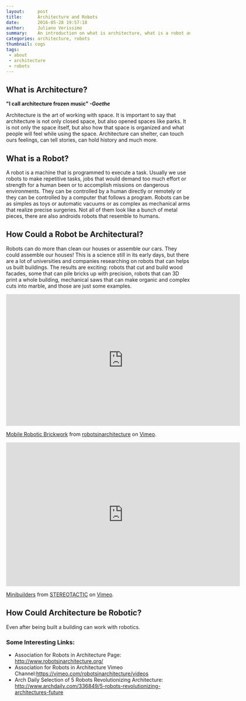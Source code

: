 ```yaml
---
layout:     post
title:      Architecture and Robots
date:       2016-05-28 19:57:18
author:	    Juliano Verissimo
summary:    An introduction on what is architecture, what is a robot and how they can combine.
categories: architecture, robots
thumbnail: cogs
tags:
 - about
 - architecture
 - robots
---
```


## What is Architecture?

**"I call architecture frozen music" _-Goethe_**

Architecture is the art of working with space. It is important to say that architecture
is not only closed space, but also opened spaces like parks. It is not only the space itself, but 
also how that space is organized and what people will feel while using the space.
Architecture can shelter, can touch ours feelings, can tell stories, can hold history and much more.


## What is a Robot?

A robot is a machine that is programmed to execute a task. Usually we use robots to make repetitive tasks, jobs
that would demand too much effort or strength for a human been or to accomplish missions on dangerous environments.
They can be controlled by a human directly or remotely or they can be controlled by a computer that follows a program.
Robots can be as simples as toys or automatic vacuums or as complex as mechanical arms that realize precise surgeries.
Not all of them look like a bunch of metal pieces, there are also androids robots that resemble to humans.


## How Could a Robot be Architectural?

Robots can do more than clean our houses or assemble our cars. They could assemble our houses!
This is a science still in its early days, but there are a lot of universities and companies researching on
robots that can helps us built buildings. The results are exciting: robots that cut and build wood facades,
some that can pile bricks up with precision, robots that can 3D print a whole building, mechanical saws that
can make organic and complex cuts into marble, and those are just some examples.

<iframe src="https://player.vimeo.com/video/158804679" width="640" height="360" frameborder="0" webkitallowfullscreen mozallowfullscreen allowfullscreen></iframe>
<p><a href="https://vimeo.com/158804679">Mobile Robotic Brickwork</a> from <a href="https://vimeo.com/robotsinarchitecture">robotsinarchitecture</a> on <a href="https://vimeo.com">Vimeo</a>.</p>

<iframe src="https://player.vimeo.com/video/97976677" width="640" height="393" frameborder="0" webkitallowfullscreen mozallowfullscreen allowfullscreen></iframe>
<p><a href="https://vimeo.com/97976677">Minibuilders</a> from <a href="https://vimeo.com/stereotactic">STEREOTACTIC</a> on <a href="https://vimeo.com">Vimeo</a>.</p>


## How Could Architecture be Robotic?

Even after being built a building can work with robotics.

### Some Interesting Links:
- Association for Robots in Architecture Page: http://www.robotsinarchitecture.org/
- Association for Robots in Architecture Vimeo Channel:https://vimeo.com/robotsinarchitecture/videos
- Arch Daily Selection of 5 Robots Revolutionizing Architecture: http://www.archdaily.com/336849/5-robots-revolutionizing-architectures-future

